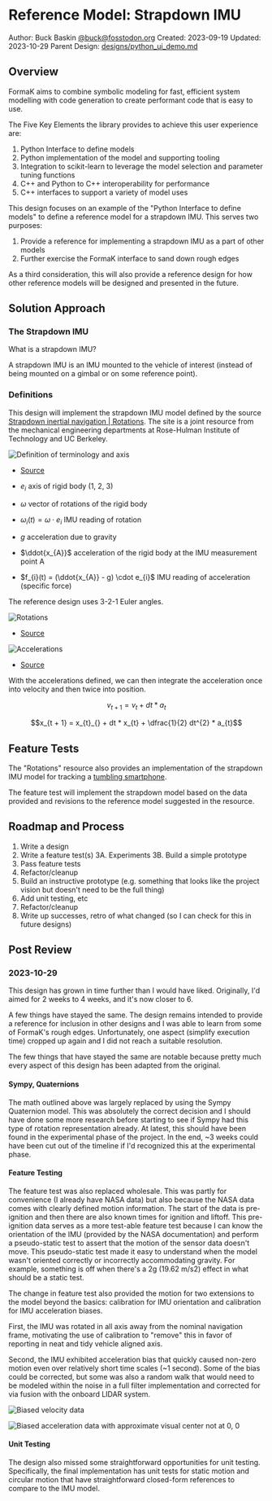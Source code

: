 # Reference Model: Strapdown IMU

Author: Buck Baskin [@buck@fosstodon.org](https://fosstodon.org/@buck)
Created: 2023-09-19
Updated: 2023-10-29
Parent Design: [designs/python_ui_demo.md](../designs/python_ui_demo.md)


## Overview

FormaK aims to combine symbolic modeling for fast, efficient system modelling
with code generation to create performant code that is easy to use.

The Five Key Elements the library provides to achieve this user experience are:
1. Python Interface to define models
2. Python implementation of the model and supporting tooling
3. Integration to scikit-learn to leverage the model selection and parameter tuning functions
4. C++ and Python to C++ interoperability for performance
5. C++ interfaces to support a variety of model uses

This design focuses on an example of the "Python Interface to define models" to
define a reference model for a strapdown IMU. This serves two purposes:
1. Provide a reference for implementing a strapdown IMU as a part of other models
2. Further exercise the FormaK interface to sand down rough edges

As a third consideration, this will also provide a reference design for how
other reference models will be designed and presented in the future.

## Solution Approach

### The Strapdown IMU

What is a strapdown IMU?

A strapdown IMU is an IMU mounted to the vehicle of interest (instead of being
mounted on a gimbal or on some reference point).

### Definitions

This design will implement the strapdown IMU model defined by the source
[Strapdown inertial navigation | Rotations](https://rotations.berkeley.edu/strapdown-inertial-navigation/).
The site is a joint resource from the mechanical engineering departments at
Rose-Hulman Institute of Technology and UC Berkeley.

![Definition of terminology and axis](assets/reference_model_strapdown_imu/tracked-body.png)
- [Source](https://rotations.berkeley.edu/wp-content/uploads/2017/10/tracked-body.png)

- $e_{i}$ axis of rigid body (1, 2, 3)
- $\omega$ vector of rotations of the rigid body
- $\omega_{i}(t) = \omega \cdot e_{i}$ IMU reading of rotation
- $g$ acceleration due to gravity
- $\ddot{x_{A}}$ acceleration of the rigid body at the IMU measurement point A
- $f_{i}(t) = (\ddot{x_{A}} - g) \cdot e_{i}$ IMU reading of acceleration (specific force)

The reference design uses 3-2-1 Euler angles.

![Rotations](assets/reference_model_strapdown_imu/rotations.svg)
- [Source](https://rotations.berkeley.edu/wp-content/ql-cache/quicklatex.com-5bc0ef31513d8f6aa027b50b28f7dba9_l3.svg)

![Accelerations](assets/reference_model_strapdown_imu/accelerations.svg)
- [Source](https://rotations.berkeley.edu/wp-content/ql-cache/quicklatex.com-7dc4cf09b3717d6ebc1d7ca32a1e3dda_l3.svg)

With the accelerations defined, we can then integrate the acceleration once into velocity and then twice into position.

$$v_{t + 1} = v_{t} + dt * a_{t}$$

$$x_{t + 1} = x_{t}_{} + dt * x_{t} + \dfrac{1}{2} dt^{2} * a_{t}$$

## Feature Tests

The "Rotations" resource also provides an implementation of the strapdown IMU
model for tracking a
[tumbling smartphone](https://rotations.berkeley.edu/reconstructing-the-motion-of-a-tossed-iphone/).

The feature test will implement the strapdown model based on the data provided
and revisions to the reference model suggested in the resource.

## Roadmap and Process

1. Write a design
2. Write a feature test(s)
3A. Experiments
3B. Build a simple prototype
4. Pass feature tests
5. Refactor/cleanup
6. Build an instructive prototype (e.g. something that looks like the project vision but doesn't need to be the full thing)
7. Add unit testing, etc
8. Refactor/cleanup
9. Write up successes, retro of what changed (so I can check for this in future designs)

## Post Review

### 2023-10-29

This design has grown in time further than I would have liked. Originally, I'd
aimed for 2 weeks to 4 weeks, and it's now closer to 6.

A few things have stayed the same. The design remains intended to provide a
reference for inclusion in other designs and I was able to learn from some of
FormaK's rough edges. Unfortunately, one aspect (simplify execution time)
cropped up again and I did not reach a suitable resolution.

The few things that have stayed the same are notable because pretty much every
aspect of this design has been adapted from the original.

#### Sympy, Quaternions

The math outlined above was largely replaced by using the Sympy Quaternion
model. This was absolutely the correct decision and I should have done some
more research before starting to see if Sympy had this type of rotation
representation already. At latest, this should have been found in the
experimental phase of the project. In the end, ~3 weeks could have been cut out
of the timeline if I'd recognized this at the experimental phase.

#### Feature Testing

The feature test was also replaced wholesale. This was partly for convenience
(I already have NASA data) but also because the NASA data comes with clearly
defined motion information. The start of the data is pre-ignition and then
there are also known times for ignition and liftoff. This pre-ignition data
serves as a more test-able feature test because I can know the orientation of
the IMU (provided by the NASA documentation) and perform a pseudo-static test
to assert that the motion of the sensor data doesn't move. This pseudo-static
test made it easy to understand when the model wasn't oriented correctly or
incorrectly accommodating gravity. For example, something is off when there's a
2g (19.62 m/s2) effect in what should be a static test.

The change in feature test also provided the motion for two extensions to the
model beyond the basics: calibration for IMU orientation and calibration for
IMU acceleration biases.

First, the IMU was rotated in all axis away from the nominal navigation frame,
motivating the use of calibration to "remove" this in favor of reporting in
neat and tidy vehicle aligned axis.

Second, the IMU exhibited acceleration bias that quickly caused non-zero motion
even over relatively short time scales (~1 second). Some of the bias could be
corrected, but some was also a random walk that would need to be modeled within
the noise in a full filter implementation and corrected for via fusion with the
onboard LIDAR system.

![Biased velocity data](assets/reference_model_strapdown_imu/biased_imu_vel_data.png)

![Biased acceleration data with approximate visual center not at 0, 0](assets/reference_model_strapdown_imu/biased_imu_accel_data.png)

#### Unit Testing

The design also missed some straightforward opportunities for unit testing.
Specifically, the final implementation has unit tests for static motion and
circular motion that have straightforward closed-form references to compare to
the IMU model.
